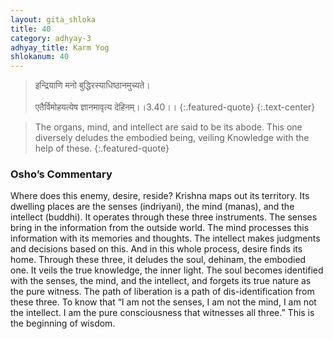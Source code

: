 ```yaml
---
layout: gita_shloka
title: 40
category: adhyay-3
adhyay_title: Karm Yog
shlokanum: 40
---
```


> इन्द्रियाणि मनो बुद्धिरस्याधिष्ठानमुच्यते।<br><br>एतैर्विमोहयत्येष ज्ञानमावृत्य देहिनम्।।3.40।।
{:.featured-quote} 
{:.text-center}

> The organs, mind, and intellect are said to be its abode. This one diversely deludes the embodied being, veiling Knowledge with the help of these.
{:.featured-quote}

### Osho’s Commentary
Where does this enemy, desire, reside? Krishna maps out its territory. Its dwelling places are the senses (indriyani), the mind (manas), and the intellect (buddhi).
It operates through these three instruments. The senses bring in the information from the outside world. The mind processes this information with its memories and thoughts. The intellect makes judgments and decisions based on this. And in this whole process, desire finds its home.
Through these three, it deludes the soul, dehinam, the embodied one. It veils the true knowledge, the inner light. The soul becomes identified with the senses, the mind, and the intellect, and forgets its true nature as the pure witness.
The path of liberation is a path of dis-identification from these three. To know that “I am not the senses, I am not the mind, I am not the intellect. I am the pure consciousness that witnesses all three.” This is the beginning of wisdom.
